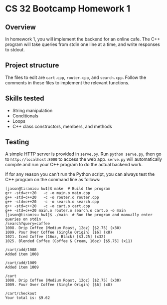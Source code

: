# CS 32 Bootcamp Homework 1

## Overview

In homework 1, you will implement the backend for an online cafe. The C++
program will take queries from stdin one line at a time, and write responses to
stdout.

## Project structure

The files to edit are `cart.cpp`, `router.cpp`, and `search.cpp`. Follow the
comments in these files to implement the relevant functions.

## Skills tested
- String manipulation
- Conditionals
- Loops
- C++ class constructors, members, and methods

## Testing

A simple HTTP server is provided in `serve.py`. Run `python serve.py`, then go
to `http://localhost:8000` to access the web app. `serve.py` will automatically
compile and run your C++ program to do the actual backend work.

If for any reason you can't run the Python script, you can always test the C++
program on the command line as follows:
```
[jason@tiramisu hw1]$ make  # Build the program
g++ -std=c++20   -c -o main.o main.cpp
g++ -std=c++20   -c -o router.o router.cpp
g++ -std=c++20   -c -o search.o search.cpp
g++ -std=c++20   -c -o cart.o cart.cpp
g++ -std=c++20 main.o router.o search.o cart.o -o main
[jason@tiramisu hw1]$ ./main  # Run the program and manually enter queries on stdin
/search?query=coffee
1008. Drip Coffee (Medium Roast, 12oz) [$2.75] (x30)
1009. Pour Over Coffee (Single Origin) [$6] (x8)
1021. Iced Coffee (16oz, Black) [$3.25] (x32)
1025. Blended Coffee (Coffee & Cream, 16oz) [$5.75] (x11)

/cart/add/1008
Added item 1008

/cart/add/1009
Added item 1009

/cart
1008. Drip Coffee (Medium Roast, 12oz) [$2.75] (x30)
1009. Pour Over Coffee (Single Origin) [$6] (x8)

/cart/checkout
Your total is: $9.62

```
